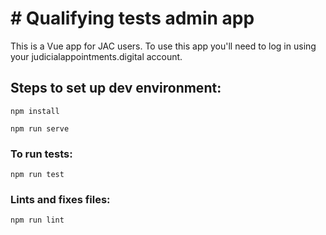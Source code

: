 # # Qualifying tests admin app

This is a Vue app for JAC users. To use this app you'll need to log in using your judicialappointments.digital account.

## Steps to set up dev environment:
```
npm install
```
```
npm run serve
```

### To run tests:
```
npm run test
```

### Lints and fixes files:
```
npm run lint
```
